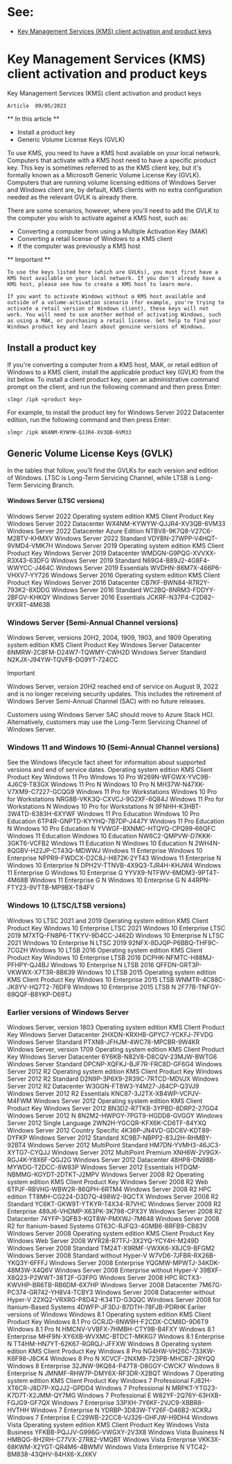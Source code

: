 # See:
- [Key Management Services (KMS) client activation and product keys](https://learn.microsoft.com/en-us/windows-server/get-started/kms-client-activation-keys)

# Key Management Services (KMS) client activation and product keys

Key Management Services (KMS) client activation and product keys

    Article  09/05/2023

** In this article **
- Install a product key
- Generic Volume License Keys (GVLK)

To use KMS, you need to have a KMS host available on your local network. Computers that activate with a KMS host need to have a specific product key. This key is sometimes referred to as the KMS client key, but it's formally known as a Microsoft Generic Volume License Key (GVLK). Computers that are running volume licensing editions of Windows Server and Windows client are, by default, KMS clients with no extra configuration needed as the relevant GVLK is already there.

There are some scenarios, however, where you'll need to add the GVLK to the computer you wish to activate against a KMS host, such as:

- Converting a computer from using a Multiple Activation Key (MAK)
- Converting a retail license of Windows to a KMS client
- If the computer was previously a KMS host

** Important **
```
To use the keys listed here (which are GVLKs), you must first have a KMS host available on your local network. If you don't already have a KMS host, please see how to create a KMS host to learn more.

If you want to activate Windows without a KMS host available and outside of a volume-activation scenario (for example, you're trying to activate a retail version of Windows client), these keys will not work. You will need to use another method of activating Windows, such as using a MAK, or purchasing a retail license. Get help to find your Windows product key and learn about genuine versions of Windows.
```

## Install a product key

If you're converting a computer from a KMS host, MAK, or retail edition of Windows to a KMS client, install the applicable product key (GVLK) from the list below. To install a client product key, open an administrative command prompt on the client, and run the following command and then press Enter:
```
slmgr /ipk <product key>
```
For example, to install the product key for Windows Server 2022 Datacenter edition, run the following command and then press Enter:
```
slmgr /ipk WX4NM-KYWYW-QJJR4-XV3QB-6VM33
```

## Generic Volume License Keys (GVLK)

In the tables that follow, you'll find the GVLKs for each version and edition of Windows. LTSC is Long-Term Servicing Channel, while LTSB is Long-Term Servicing Branch.
#### Windows Server (LTSC versions)
Windows Server 2022
Operating system edition 	KMS Client Product Key
Windows Server 2022 Datacenter 	WX4NM-KYWYW-QJJR4-XV3QB-6VM33
Windows Server 2022 Datacenter
Azure Edition 	NTBV8-9K7Q8-V27C6-M2BTV-KHMXV
Windows Server 2022 Standard 	VDYBN-27WPP-V4HQT-9VMD4-VMK7H
Windows Server 2019
Operating system edition 	KMS Client Product Key
Windows Server 2019 Datacenter 	WMDGN-G9PQG-XVVXX-R3X43-63DFG
Windows Server 2019 Standard 	N69G4-B89J2-4G8F4-WWYCC-J464C
Windows Server 2019 Essentials 	WVDHN-86M7X-466P6-VHXV7-YY726
Windows Server 2016
Operating system edition 	KMS Client Product Key
Windows Server 2016 Datacenter 	CB7KF-BWN84-R7R2Y-793K2-8XDDG
Windows Server 2016 Standard 	WC2BQ-8NRM3-FDDYY-2BFGV-KHKQY
Windows Server 2016 Essentials 	JCKRF-N37P4-C2D82-9YXRT-4M63B

### Windows Server (Semi-Annual Channel versions)
Windows Server, versions 20H2, 2004, 1909, 1903, and 1809
Operating system edition 	KMS Client Product Key
Windows Server Datacenter 	6NMRW-2C8FM-D24W7-TQWMY-CWH2D
Windows Server Standard 	N2KJX-J94YW-TQVFB-DG9YT-724CC

Important

Windows Server, version 20H2 reached end of service on August 9, 2022 and is no longer receiving security updates. This includes the retirement of Windows Server Semi-Annual Channel (SAC) with no future releases.

Customers using Windows Server SAC should move to Azure Stack HCI. Alternatively, customers may use the Long-Term Servicing Channel of Windows Server.

### Windows 11 and Windows 10 (Semi-Annual Channel versions)

See the Windows lifecycle fact sheet for information about supported versions and end of service dates.
Operating system edition 	KMS Client Product Key
Windows 11 Pro
Windows 10 Pro 	W269N-WFGWX-YVC9B-4J6C9-T83GX
Windows 11 Pro N
Windows 10 Pro N 	MH37W-N47XK-V7XM9-C7227-GCQG9
Windows 11 Pro for Workstations
Windows 10 Pro for Workstations 	NRG8B-VKK3Q-CXVCJ-9G2XF-6Q84J
Windows 11 Pro for Workstations N
Windows 10 Pro for Workstations N 	9FNHH-K3HBT-3W4TD-6383H-6XYWF
Windows 11 Pro Education
Windows 10 Pro Education 	6TP4R-GNPTD-KYYHQ-7B7DP-J447Y
Windows 11 Pro Education N
Windows 10 Pro Education N 	YVWGF-BXNMC-HTQYQ-CPQ99-66QFC
Windows 11 Education
Windows 10 Education 	NW6C2-QMPVW-D7KKK-3GKT6-VCFB2
Windows 11 Education N
Windows 10 Education N 	2WH4N-8QGBV-H22JP-CT43Q-MDWWJ
Windows 11 Enterprise
Windows 10 Enterprise 	NPPR9-FWDCX-D2C8J-H872K-2YT43
Windows 11 Enterprise N
Windows 10 Enterprise N 	DPH2V-TTNVB-4X9Q3-TJR4H-KHJW4
Windows 11 Enterprise G
Windows 10 Enterprise G 	YYVX9-NTFWV-6MDM3-9PT4T-4M68B
Windows 11 Enterprise G N
Windows 10 Enterprise G N 	44RPN-FTY23-9VTTB-MP9BX-T84FV

### Windows 10 (LTSC/LTSB versions)
Windows 10 LTSC 2021 and 2019
Operating system edition 	KMS Client Product Key
Windows 10 Enterprise LTSC 2021
Windows 10 Enterprise LTSC 2019 	M7XTQ-FN8P6-TTKYV-9D4CC-J462D
Windows 10 Enterprise N LTSC 2021
Windows 10 Enterprise N LTSC 2019 	92NFX-8DJQP-P6BBQ-THF9C-7CG2H
Windows 10 LTSB 2016
Operating system edition 	KMS Client Product Key
Windows 10 Enterprise LTSB 2016 	DCPHK-NFMTC-H88MJ-PFHPY-QJ4BJ
Windows 10 Enterprise N LTSB 2016 	QFFDN-GRT3P-VKWWX-X7T3R-8B639
Windows 10 LTSB 2015
Operating system edition 	KMS Client Product Key
Windows 10 Enterprise 2015 LTSB 	WNMTR-4C88C-JK8YV-HQ7T2-76DF9
Windows 10 Enterprise 2015 LTSB N 	2F77B-TNFGY-69QQF-B8YKP-D69TJ

### Earlier versions of Windows Server
Windows Server, version 1803
Operating system edition 	KMS Client Product Key
Windows Server Datacenter 	2HXDN-KRXHB-GPYC7-YCKFJ-7FVDG
Windows Server Standard 	PTXN8-JFHJM-4WC78-MPCBR-9W4KR
Windows Server, version 1709
Operating system edition 	KMS Client Product Key
Windows Server Datacenter 	6Y6KB-N82V8-D8CQV-23MJW-BWTG6
Windows Server Standard 	DPCNP-XQFKJ-BJF7R-FRC8D-GF6G4
Windows Server 2012 R2
Operating system edition 	KMS Client Product Key
Windows Server 2012 R2 Standard 	D2N9P-3P6X9-2R39C-7RTCD-MDVJX
Windows Server 2012 R2 Datacenter 	W3GGN-FT8W3-Y4M27-J84CP-Q3VJ9
Windows Server 2012 R2 Essentials 	KNC87-3J2TX-XB4WP-VCPJV-M4FWM
Windows Server 2012
Operating system edition 	KMS Client Product Key
Windows Server 2012 	BN3D2-R7TKB-3YPBD-8DRP2-27GG4
Windows Server 2012 N 	8N2M2-HWPGY-7PGT9-HGDD8-GVGGY
Windows Server 2012 Single Language 	2WN2H-YGCQR-KFX6K-CD6TF-84YXQ
Windows Server 2012 Country Specific 	4K36P-JN4VD-GDC6V-KDT89-DYFKP
Windows Server 2012 Standard 	XC9B7-NBPP2-83J2H-RHMBY-92BT4
Windows Server 2012 MultiPoint Standard 	HM7DN-YVMH3-46JC3-XYTG7-CYQJJ
Windows Server 2012 MultiPoint Premium 	XNH6W-2V9GX-RGJ4K-Y8X6F-QGJ2G
Windows Server 2012 Datacenter 	48HP8-DN98B-MYWDG-T2DCC-8W83P
Windows Server 2012 Essentials 	HTDQM-NBMMG-KGYDT-2DTKT-J2MPV
Windows Server 2008 R2
Operating system edition 	KMS Client Product Key
Windows Server 2008 R2 Web 	6TPJF-RBVHG-WBW2R-86QPH-6RTM4
Windows Server 2008 R2 HPC edition 	TT8MH-CG224-D3D7Q-498W2-9QCTX
Windows Server 2008 R2 Standard 	YC6KT-GKW9T-YTKYR-T4X34-R7VHC
Windows Server 2008 R2 Enterprise 	489J6-VHDMP-X63PK-3K798-CPX3Y
Windows Server 2008 R2 Datacenter 	74YFP-3QFB3-KQT8W-PMXWJ-7M648
Windows Server 2008 R2 for Itanium-based Systems 	GT63C-RJFQ3-4GMB6-BRFB9-CB83V
Windows Server 2008
Operating system edition 	KMS Client Product Key
Windows Web Server 2008 	WYR28-R7TFJ-3X2YQ-YCY4H-M249D
Windows Server 2008 Standard 	TM24T-X9RMF-VWXK6-X8JC9-BFGM2
Windows Server 2008 Standard without Hyper-V 	W7VD6-7JFBR-RX26B-YKQ3Y-6FFFJ
Windows Server 2008 Enterprise 	YQGMW-MPWTJ-34KDK-48M3W-X4Q6V
Windows Server 2008 Enterprise without Hyper-V 	39BXF-X8Q23-P2WWT-38T2F-G3FPG
Windows Server 2008 HPC 	RCTX3-KWVHP-BR6TB-RB6DM-6X7HP
Windows Server 2008 Datacenter 	7M67G-PC374-GR742-YH8V4-TCBY3
Windows Server 2008 Datacenter without Hyper-V 	22XQ2-VRXRG-P8D42-K34TD-G3QQC
Windows Server 2008 for Itanium-Based Systems 	4DWFP-JF3DJ-B7DTH-78FJB-PDRHK
Earlier versions of Windows
Windows 8.1
Operating system edition 	KMS Client Product Key
Windows 8.1 Pro 	GCRJD-8NW9H-F2CDX-CCM8D-9D6T9
Windows 8.1 Pro N 	HMCNV-VVBFX-7HMBH-CTY9B-B4FXY
Windows 8.1 Enterprise 	MHF9N-XY6XB-WVXMC-BTDCT-MKKG7
Windows 8.1 Enterprise N 	TT4HM-HN7YT-62K67-RGRQJ-JFFXW
Windows 8
Operating system edition 	KMS Client Product Key
Windows 8 Pro 	NG4HW-VH26C-733KW-K6F98-J8CK4
Windows 8 Pro N 	XCVCF-2NXM9-723PB-MHCB7-2RYQQ
Windows 8 Enterprise 	32JNW-9KQ84-P47T8-D8GGY-CWCK7
Windows 8 Enterprise N 	JMNMF-RHW7P-DMY6X-RF3DR-X2BQT
Windows 7
Operating system edition 	KMS Client Product Key
Windows 7 Professional 	FJ82H-XT6CR-J8D7P-XQJJ2-GPDD4
Windows 7 Professional N 	MRPKT-YTG23-K7D7T-X2JMM-QY7MG
Windows 7 Professional E 	W82YF-2Q76Y-63HXB-FGJG9-GF7QX
Windows 7 Enterprise 	33PXH-7Y6KF-2VJC9-XBBR8-HVTHH
Windows 7 Enterprise N 	YDRBP-3D83W-TY26F-D46B2-XCKRJ
Windows 7 Enterprise E 	C29WB-22CC8-VJ326-GHFJW-H9DH4
Windows Vista
Operating system edition 	KMS Client Product Key
Windows Vista Business 	YFKBB-PQJJV-G996G-VWGXY-2V3X8
Windows Vista Business N 	HMBQG-8H2RH-C77VX-27R82-VMQBT
Windows Vista Enterprise 	VKK3X-68KWM-X2YGT-QR4M6-4BWMV
Windows Vista Enterprise N 	VTC42-BM838-43QHV-84HX6-XJXKV

